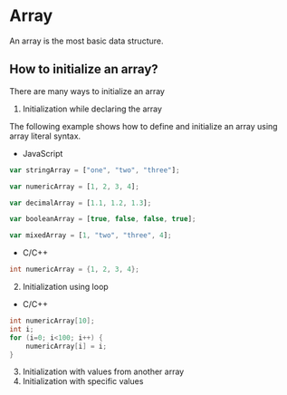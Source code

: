 # Array
An array is the most basic data structure.
## How to initialize an array?
There are many ways to initialize an array
1. Initialization while declaring the array

The following example shows how to define and initialize an array using array literal syntax.
* JavaScript 
```javascript
var stringArray = ["one", "two", "three"];

var numericArray = [1, 2, 3, 4];

var decimalArray = [1.1, 1.2, 1.3];

var booleanArray = [true, false, false, true];

var mixedArray = [1, "two", "three", 4];
```
* C/C++
```C
int numericArray = {1, 2, 3, 4};
```
2. Initialization using loop
* C/C++
```C
int numericArray[10];
int i;
for (i=0; i<100; i++) {
    numericArray[i] = i;
}
```
3. Initialization with values from another array
4. Initialization with specific values
